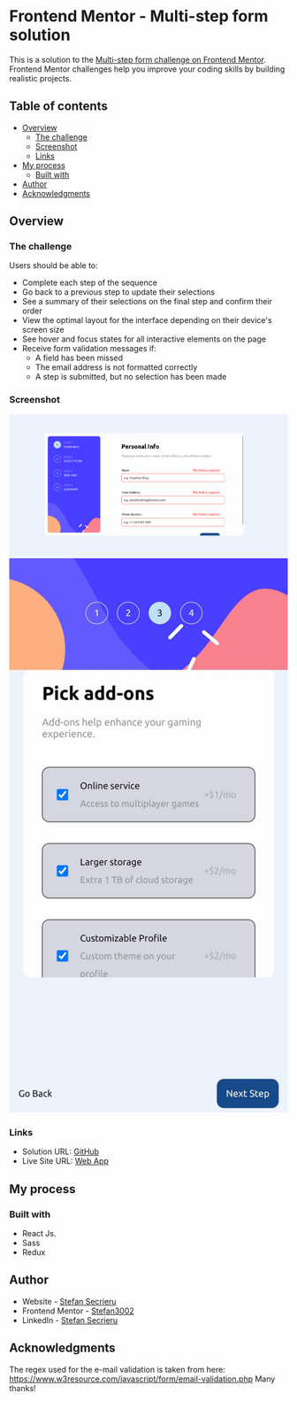 # Frontend Mentor - Multi-step form solution

This is a solution to the [Multi-step form challenge on Frontend Mentor](https://www.frontendmentor.io/challenges/multistep-form-YVAnSdqQBJ). Frontend Mentor challenges help you improve your coding skills by building realistic projects. 

## Table of contents

- [Overview](#overview)
  - [The challenge](#the-challenge)
  - [Screenshot](#screenshot)
  - [Links](#links)
- [My process](#my-process)
  - [Built with](#built-with)
- [Author](#author)
- [Acknowledgments](#acknowledgments)

## Overview

### The challenge

Users should be able to:

- Complete each step of the sequence
- Go back to a previous step to update their selections
- See a summary of their selections on the final step and confirm their order
- View the optimal layout for the interface depending on their device's screen size
- See hover and focus states for all interactive elements on the page
- Receive form validation messages if:
  - A field has been missed
  - The email address is not formatted correctly
  - A step is submitted, but no selection has been made

### Screenshot


![Desktop](./Desktop.png)
![Mobile](./Mobile.jpg)


### Links

- Solution URL: [GitHub](https://github.com/Stefan3002/Frontend-Mentor-Multi-Step-Form)
- Live Site URL: [Web App](https://thriving-beignet-17d103.netlify.app/)

## My process

### Built with

- React Js.
- Sass
- Redux

## Author

- Website - [Stefan Secrieru](https://dreamy-crisp-8754c8.netlify.app/)
- Frontend Mentor - [Stefan3002](https://www.frontendmentor.io/profile/Stefan3002)
- LinkedIn - [Stefan Secrieru](https://www.linkedin.com/in/%C8%99tefan-secrieru-b0b60b224/)


## Acknowledgments

The regex used for the e-mail validation is taken from here:
https://www.w3resource.com/javascript/form/email-validation.php
Many thanks!